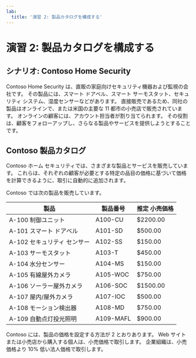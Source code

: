 ```yaml
---
lab:
  title: '演習 2: 製品カタログを構成する'
---
```


# 演習 2: 製品カタログを構成する

## シナリオ: Contoso Home Security 
Contoso Home Security は、直販の家庭向けセキュリティ機器および監視の会社です。 その製品には、スマート ドアベル、スマート サーモスタット、セキュリティ システム、湿度センサーなどがあります。 直接販売であるため、同社の製品はオンラインで、または米国の主要な 11 都市の小売店で販売されています。 オンラインの顧客には、アカウント担当者が割り当てられます。 その役割は、顧客をフォローアップし、さらなる製品やサービスを提供しようとすることです。 

## Contoso 製品カタログ
Contoso ホーム セキュリティでは、さまざまな製品とサービスを販売しています。 これらは、それぞれの顧客が必要とする特定の品目の価格に基づいて価格を計算できるように、取引に自動的に追加されます。

Contoso では次の製品を販売しています。

| 製品                            | 製品番号 | 推定 小売価格 |
|------------------------------------|----------------|-------------------|
| A-100 制御ユニット                 | A100-CU        | \$2200.00         |
| A-101 スマート ドアベル               | A101-SD        | \$500.00          |
| A-102 セキュリティ センサー              | A102-SS        | \$150.00          |
| A-103 サーモスタット                   | A103-T         | \$450.00          |
| A-104 水分センサー              | A104-MS        | \$150.00          |
| A-105 有線屋外カメラ         | A105-WOC       | \$750.00          |
| A-106 ソーラー屋外カメラ         | A106-SOC       | \$1500.00         |
| A-107 屋内/屋外カメラ        | A107-IOC       | \$500.00          |
| A-108 モーション検出器             | A108-MD        | \$750.00          |
| A-109 自動点灯投光照明 | A109-MAFL      | \$900.00          |

Contoso には、製品の価格を設定する方法が 2 とおりあります。 Web サイトまたは小売店から購入する個人は、小売価格で取引します。 企業組織は、小売価格より 10% 低い法人価格で取引します。

